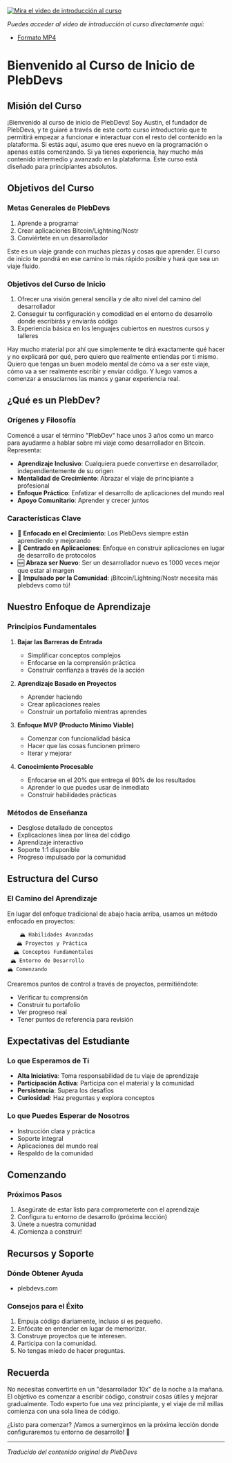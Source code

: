 [![Mira el video de introducción al curso](https://img.shields.io/badge/Watch-Course%20Intro%20Video-blue)](https://plebdevs-bucket.nyc3.cdn.digitaloceanspaces.com/starter-course-espanol/lesson-0.mp4)

*Puedes acceder al video de introducción al curso directamente aquí:*
- [Formato MP4](https://plebdevs-bucket.nyc3.cdn.digitaloceanspaces.com/starter-course-espanol/lesson-0.mp4)

# Bienvenido al Curso de Inicio de PlebDevs

## Misión del Curso
¡Bienvenido al curso de inicio de PlebDevs! Soy Austin, el fundador de PlebDevs, y te guiaré a través de este corto curso introductorio que te permitirá empezar a funcionar e interactuar con el resto del contenido en la plataforma. Si estás aquí, asumo que eres nuevo en la programación o apenas estás comenzando. Si ya tienes experiencia, hay mucho más contenido intermedio y avanzado en la plataforma. Este curso está diseñado para principiantes absolutos.

## Objetivos del Curso

### Metas Generales de PlebDevs
1. Aprende a programar
2. Crear aplicaciones Bitcoin/Lightning/Nostr
3. Conviértete en un desarrollador

Este es un viaje grande con muchas piezas y cosas que aprender. El curso de inicio te pondrá en ese camino lo más rápido posible y hará que sea un viaje fluido.

### Objetivos del Curso de Inicio
1. Ofrecer una visión general sencilla y de alto nivel del camino del desarrollador
2. Conseguir tu configuración y comodidad en el entorno de desarrollo donde escribirás y enviarás código
3. Experiencia básica en los lenguajes cubiertos en nuestros cursos y talleres

Hay mucho material por ahí que simplemente te dirá exactamente qué hacer y no explicará por qué, pero quiero que realmente entiendas por ti mismo. Quiero que tengas un buen modelo mental de cómo va a ser este viaje, cómo va a ser realmente escribir y enviar código. Y luego vamos a comenzar a ensuciarnos las manos y ganar experiencia real.

## ¿Qué es un PlebDev?

### Orígenes y Filosofía
Comencé a usar el término "PlebDev" hace unos 3 años como un marco para ayudarme a hablar sobre mi viaje como desarrollador en Bitcoin. Representa:

- **Aprendizaje Inclusivo**: Cualquiera puede convertirse en desarrollador, independientemente de su origen
- **Mentalidad de Crecimiento**: Abrazar el viaje de principiante a profesional
- **Enfoque Práctico**: Enfatizar el desarrollo de aplicaciones del mundo real
- **Apoyo Comunitario**: Aprender y crecer juntos

### Características Clave
- 🌱 **Enfocado en el Crecimiento**: Los PlebDevs siempre están aprendiendo y mejorando
- 🎯 **Centrado en Aplicaciones**: Enfoque en construir aplicaciones en lugar de desarrollo de protocolos
- 🆕 **Abraza ser Nuevo**: Ser un desarrollador nuevo es 1000 veces mejor que estar al margen
- 🤝 **Impulsado por la Comunidad**: ¡Bitcoin/Lightning/Nostr necesita más plebdevs como tú!

## Nuestro Enfoque de Aprendizaje

### Principios Fundamentales
1. **Bajar las Barreras de Entrada**
   - Simplificar conceptos complejos
   - Enfocarse en la comprensión práctica
   - Construir confianza a través de la acción

2. **Aprendizaje Basado en Proyectos**
   - Aprender haciendo
   - Crear aplicaciones reales
   - Construir un portafolio mientras aprendes

3. **Enfoque MVP (Producto Mínimo Viable)**
   - Comenzar con funcionalidad básica
   - Hacer que las cosas funcionen primero
   - Iterar y mejorar

4. **Conocimiento Procesable**
   - Enfocarse en el 20% que entrega el 80% de los resultados
   - Aprender lo que puedes usar de inmediato
   - Construir habilidades prácticas

### Métodos de Enseñanza
- Desglose detallado de conceptos
- Explicaciones línea por línea del código
- Aprendizaje interactivo
- Soporte 1:1 disponible
- Progreso impulsado por la comunidad

## Estructura del Curso

### El Camino del Aprendizaje
En lugar del enfoque tradicional de abajo hacia arriba, usamos un método enfocado en proyectos:
```
    🏔️ Habilidades Avanzadas
   🏔️ Proyectos y Práctica
  🏔️ Conceptos Fundamentales
 🏔️ Entorno de Desarrollo
🏔️ Comenzando
```

Crearemos puntos de control a través de proyectos, permitiéndote:
- Verificar tu comprensión
- Construir tu portafolio
- Ver progreso real
- Tener puntos de referencia para revisión

## Expectativas del Estudiante

### Lo que Esperamos de Ti
- **Alta Iniciativa**: Toma responsabilidad de tu viaje de aprendizaje
- **Participación Activa**: Participa con el material y la comunidad
- **Persistencia**: Supera los desafíos
- **Curiosidad**: Haz preguntas y explora conceptos

### Lo que Puedes Esperar de Nosotros
- Instrucción clara y práctica
- Soporte integral
- Aplicaciones del mundo real
- Respaldo de la comunidad

## Comenzando

### Próximos Pasos
1. Asegúrate de estar listo para comprometerte con el aprendizaje
2. Configura tu entorno de desarrollo (próxima lección)
3. Únete a nuestra comunidad
4. ¡Comienza a construir!

## Recursos y Soporte

### Dónde Obtener Ayuda
- plebdevs.com

### Consejos para el Éxito
1. Empuja código diariamente, incluso si es pequeño.
2. Enfócate en entender en lugar de memorizar.
3. Construye proyectos que te interesen.
4. Participa con la comunidad.
5. No tengas miedo de hacer preguntas.

## Recuerda
No necesitas convertirte en un "desarrollador 10x" de la noche a la mañana. El objetivo es comenzar a escribir código, construir cosas útiles y mejorar gradualmente. Todo experto fue una vez principiante, y el viaje de mil millas comienza con una sola línea de código.

¿Listo para comenzar? ¡Vamos a sumergirnos en la próxima lección donde configuraremos tu entorno de desarrollo! 🚀

---

*Traducido del contenido original de PlebDevs* 
